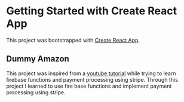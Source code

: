 # Getting Started with Create React App

This project was bootstrapped with [Create React App](https://github.com/facebook/create-react-app).

## Dummy Amazon

This project was inspired from a [youtube tutorial](https://youtu.be/RDV3Z1KCBvo) while trying to learn firebase functions and payment processing using stripe.
Through this project I learned to use fire base functions and implement payment processing using stripe.

